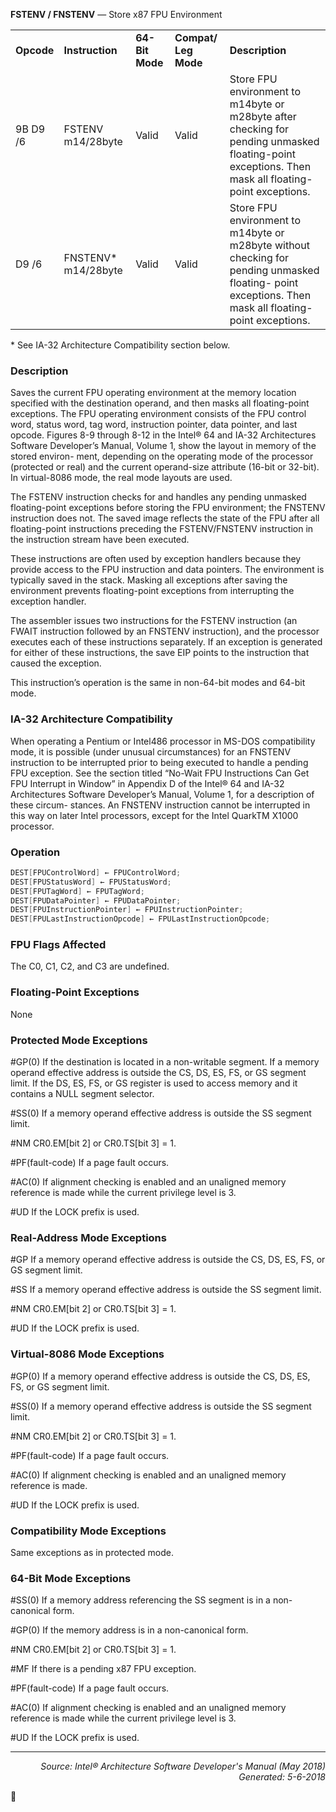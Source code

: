 <b>FSTENV / FNSTENV</b> — Store x87 FPU Environment
<table>
	<tr>
		<td><b>Opcode</b></td>
		<td><b>Instruction</b></td>
		<td><b>64-Bit Mode</b></td>
		<td><b>Compat/ Leg Mode</b></td>
		<td><b>Description</b></td>
	</tr>
	<tr>
		<td>9B D9 /6</td>
		<td>FSTENV m14/28byte</td>
		<td>Valid</td>
		<td>Valid</td>
		<td>Store FPU environment to m14byte or m28byte after checking for pending unmasked floating-point exceptions. Then mask all floating-point exceptions.</td>
	</tr>
	<tr>
		<td>D9 /6</td>
		<td>FNSTENV* m14/28byte</td>
		<td>Valid</td>
		<td>Valid</td>
		<td>Store FPU environment to m14byte or m28byte without checking for pending unmasked floating- point exceptions. Then mask all floating- point exceptions.</td>
	</tr>
</table>

\* See IA-32 Architecture Compatibility section below.

### Description

Saves the current FPU operating environment at the memory location specified with the destination operand, and
then masks all floating-point exceptions. The FPU operating environment consists of the FPU control word, status
word, tag word, instruction pointer, data pointer, and last opcode. Figures 8-9 through 8-12 in the Intel® 64 and
IA-32 Architectures Software Developer’s Manual, Volume 1, show the layout in memory of the stored environ-
ment, depending on the operating mode of the processor (protected or real) and the current operand-size attribute
(16-bit or 32-bit). In virtual-8086 mode, the real mode layouts are used.

The FSTENV instruction checks for and handles any pending unmasked floating-point exceptions before storing
the FPU environment; the FNSTENV instruction does not. The saved image reflects the state of the FPU after all
floating-point instructions preceding the FSTENV/FNSTENV instruction in the instruction stream have been
executed.

These instructions are often used by exception handlers because they provide access to the FPU instruction and
data pointers. The environment is typically saved in the stack. Masking all exceptions after saving the environment
prevents floating-point exceptions from interrupting the exception handler.

The assembler issues two instructions for the FSTENV instruction (an FWAIT instruction followed by an FNSTENV
instruction), and the processor executes each of these instructions separately. If an exception is generated for
either of these instructions, the save EIP points to the instruction that caused the exception.

This instruction’s operation is the same in non-64-bit modes and 64-bit mode.

### IA-32 Architecture Compatibility

When operating a Pentium or Intel486 processor in MS-DOS compatibility mode, it is possible (under unusual
circumstances) for an FNSTENV instruction to be interrupted prior to being executed to handle a pending FPU
exception. See the section titled “No-Wait FPU Instructions Can Get FPU Interrupt in Window” in Appendix D of the
Intel® 64 and IA-32 Architectures Software Developer’s Manual, Volume 1, for a description of these circum-
stances. An FNSTENV instruction cannot be interrupted in this way on later Intel processors, except for the Intel
QuarkTM X1000 processor.

### Operation

```java
DEST[FPUControlWord] ← FPUControlWord;
DEST[FPUStatusWord] ← FPUStatusWord;
DEST[FPUTagWord] ← FPUTagWord;
DEST[FPUDataPointer] ← FPUDataPointer;
DEST[FPUInstructionPointer] ← FPUInstructionPointer;
DEST[FPULastInstructionOpcode] ← FPULastInstructionOpcode;
```
### FPU Flags Affected

The C0, C1, C2, and C3 are undefined.

### Floating-Point Exceptions
None

### Protected Mode Exceptions

<p>#GP(0)
If the destination is located in a non-writable segment.
If a memory operand effective address is outside the CS, DS, ES, FS, or GS segment limit.
If the DS, ES, FS, or GS register is used to access memory and it contains a NULL segment
selector.
<p>#SS(0)
If a memory operand effective address is outside the SS segment limit.
<p>#NM
CR0.EM[bit 2] or CR0.TS[bit 3] = 1.
<p>#PF(fault-code)
If a page fault occurs.
<p>#AC(0)
If alignment checking is enabled and an unaligned memory reference is made while the
current privilege level is 3.
<p>#UD
If the LOCK prefix is used.

### Real-Address Mode Exceptions

<p>#GP
If a memory operand effective address is outside the CS, DS, ES, FS, or GS segment limit.
<p>#SS
If a memory operand effective address is outside the SS segment limit.
<p>#NM
CR0.EM[bit 2] or CR0.TS[bit 3] = 1.
<p>#UD
If the LOCK prefix is used.

### Virtual-8086 Mode Exceptions

<p>#GP(0)
If a memory operand effective address is outside the CS, DS, ES, FS, or GS segment limit.
<p>#SS(0)
If a memory operand effective address is outside the SS segment limit.
<p>#NM
CR0.EM[bit 2] or CR0.TS[bit 3] = 1.
<p>#PF(fault-code)
If a page fault occurs.
<p>#AC(0)
If alignment checking is enabled and an unaligned memory reference is made.
<p>#UD
If the LOCK prefix is used.

### Compatibility Mode Exceptions

Same exceptions as in protected mode.

### 64-Bit Mode Exceptions

<p>#SS(0)
If a memory address referencing the SS segment is in a non-canonical form.
<p>#GP(0)
If the memory address is in a non-canonical form.
<p>#NM
CR0.EM[bit 2] or CR0.TS[bit 3] = 1.
<p>#MF
If there is a pending x87 FPU exception.
<p>#PF(fault-code)
If a page fault occurs.
<p>#AC(0)
If alignment checking is enabled and an unaligned memory reference is made while the
current privilege level is 3.
<p>#UD
If the LOCK prefix is used.

 --- 
<p align="right"><i>Source: Intel® Architecture Software Developer's Manual (May 2018)<br>Generated: 5-6-2018</i></p>
